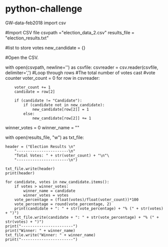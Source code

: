 # python-challenge
GW-data-feb2018
import csv

#Import CSV file
csvpath ="election_data_2.csv"
results_file = "election_results.txt"

#list to store votes
new_candidate = {}

#Open the CSV.

with open(csvpath, newline='') as csvfile:
    csvreader = csv.reader(csvfile, delimiter=',')
    #Loop through rows
    #The total number of votes cast
    #vote counter
    voter_count = 0
    for row in csvreader:

        voter_count += 1
        candidate = row[2]

        if (candidate != "Candidate"):
            if (candidate not in new_candidate):
                new_candidate[row[2]] = 1
            else:
                new_candidate[row[2]] += 1

winner_votes = 0
winner_name = ""

with open(results_file, "w") as txt_file:

    header = ("Election Results \n"
        "-----------------------\n"
        "Total Votes: " + str(voter_count) + "\n"\
        "-----------------------\n")

    txt_file.write(header)
    print(header)

    for candidate, votes in new_candidate.items():
        if votes > winner_votes:
            winner_name = candidate
            winner_votes = votes
        vote_percentage = (float(votes)/float(voter_count))*100
        vote_percentage = round(vote_percentage, 2)
        print(candidate + ": " + str(vote_percentage) + "% (" + str(votes) + ")")
        txt_file.write(candidate + ": " + str(vote_percentage) + "% (" + str(votes) + ")")
    print("-----------------------")
    print("Winner: " + winner_name)
    txt_file.write("Winner: " + winner_name)
    print("-----------------------")

